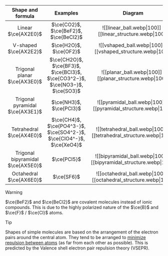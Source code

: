 
| Shape and formula | Examples | Diagram |
| :--: | :--: | :--: |
| Linear<br>$\ce{AX2E0}$ | $\ce{CO2}$, $\ce{BeF2}$, $\ce{BeCl2}$ | ![[linear_ball.webp\|100]] ![[linear_structure.webp\|100]] |
| V-shaped<br>$\ce{AX2E2}$ | $\ce{H2O}$, $\ce{OF2}$ | ![[vshaped_ball.webp\|100]] ![[vshaped_structure.webp\|100]] |
| Trigonal planar<br>$\ce{AX3E0}$ | $\ce{CH2O}$, $\ce{BF3}$, $\ce{BCl3}$,<br>$\ce{CO3^2−}$, $\ce{NO3−}$, $\ce{SO3}$ | ![[planar_ball.webp\|100]] ![[planar_structure.webp\|100]] |
| Trigonal pyramidal<br>$\ce{AX3E1}$ | $\ce{NH3}$, $\ce{PCl3}$ | ![[pyramidal_ball.webp\|100]] ![[pyramidal_structure.webp\|100]] |
| Tetrahedral<br>$\ce{AX4E0}$ | $\ce{CH4}$, $\ce{PO4^3-}$, $\ce{SO4^2-}$,<br>$\ce{ClO4^-}$, $\ce{XeO4}$ | ![[tetrahedral_ball.webp\|100]] ![[tetrahedral_structure.webp\|100]] |
| Trigonal bipyramidal<br>$\ce{AX5E0}$ | $\ce{PCl5}$ | ![[bipyramidal_ball.webp\|100]] ![[bipyramidal_structure.webp\|100]] |
| Octahedral<br>$\ce{AX6E0}$ | $\ce{SF6}$ | ![[octahedral_ball.webp\|100]] ![[octahedral_structure.webp\|100]] |

> [!warning]
> $\ce{BeF2}$ and $\ce{BeCl2}$ are covalent molecules instead of ionic compounds. This is due to the highly polarized nature of the $\ce{B}$ and $\ce{F}$ / $\ce{Cl}$ atoms.

> [!tip]
> Shapes of simple molecules are based on the arrangement of the electron pairs around the central atom. They tend to be arranged to <u>minimize repulsion between atoms</u> (as far from each other as possible). This is predicted by the Valence shell electron pair repulsion theory (VSEPR).
